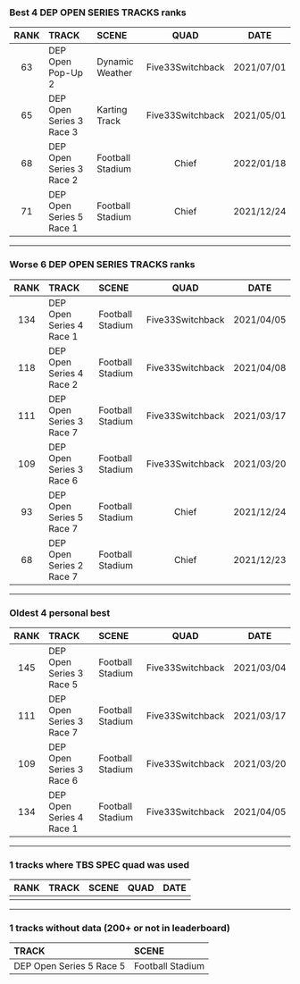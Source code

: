 ### Best 4 DEP OPEN SERIES TRACKS ranks
|RANK|TRACK|SCENE|QUAD|DATE|
|:---:|:---|:---|:---:|:---:|
|63|DEP Open Pop-Up 2|Dynamic Weather|Five33Switchback|2021/07/01|
|65|DEP Open Series 3 Race 3|Karting Track|Five33Switchback|2021/05/01|
|68|DEP Open Series 3 Race 2|Football Stadium|Chief|2022/01/18|
|71|DEP Open Series 5 Race 1|Football Stadium|Chief|2021/12/24|
---
### Worse 6 DEP OPEN SERIES TRACKS ranks
|RANK|TRACK|SCENE|QUAD|DATE|
|:---:|:---|:---|:---:|:---:|
|134|DEP Open Series 4 Race 1|Football Stadium|Five33Switchback|2021/04/05|
|118|DEP Open Series 4 Race 2|Football Stadium|Five33Switchback|2021/04/08|
|111|DEP Open Series 3 Race 7|Football Stadium|Five33Switchback|2021/03/17|
|109|DEP Open Series 3 Race 6|Football Stadium|Five33Switchback|2021/03/20|
|93|DEP Open Series 5 Race 7|Football Stadium|Chief|2021/12/24|
|68|DEP Open Series 2 Race 7|Football Stadium|Chief|2021/12/23|
---
### Oldest 4 personal best
|RANK|TRACK|SCENE|QUAD|DATE|
|:---:|:---|:---|:---:|:---:|
|145|DEP Open Series 3 Race 5|Football Stadium|Five33Switchback|2021/03/04|
|111|DEP Open Series 3 Race 7|Football Stadium|Five33Switchback|2021/03/17|
|109|DEP Open Series 3 Race 6|Football Stadium|Five33Switchback|2021/03/20|
|134|DEP Open Series 4 Race 1|Football Stadium|Five33Switchback|2021/04/05|
---
### 1 tracks where TBS SPEC quad was used
|RANK|TRACK|SCENE|QUAD|DATE|
|:---:|:---|:---|:---:|:---:|
||||||
---
### 1 tracks without data (200+ or not in leaderboard)
|TRACK|SCENE|
|:---|:---|
|DEP Open Series 5 Race 5|Football Stadium|
